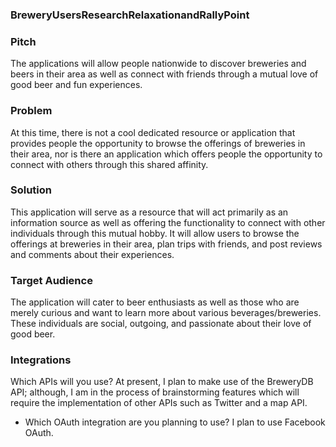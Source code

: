 ### BreweryUsersResearchRelaxationandRallyPoint
### Pitch
The applications will allow people nationwide to discover breweries and beers in their area as well as connect with friends through a mutual love of good beer and fun experiences.
### Problem
At this time, there is not a cool dedicated resource or application that provides people the opportunity to browse the offerings of breweries in their area, nor is there an application which offers people the opportunity to connect with others through this shared affinity.
### Solution
This application will serve as a resource that will act primarily as an information source as well as
offering the functionality to connect with other
individuals through this mutual hobby. It will allow users to browse the offerings at breweries in their area, plan trips with friends, and post reviews and comments about their experiences.
### Target Audience
The application will cater to beer enthusiasts as well as those who are merely curious and want to learn more about various beverages/breweries. These individuals are social, outgoing, and passionate about their love of good beer.
### Integrations
Which APIs will you use?
At present, I plan to make use of the BreweryDB API; although, I am in the process of brainstorming features which will require the implementation of other APIs such as Twitter and a map API.
* Which OAuth integration are you planning to use?
I plan to use Facebook OAuth.
